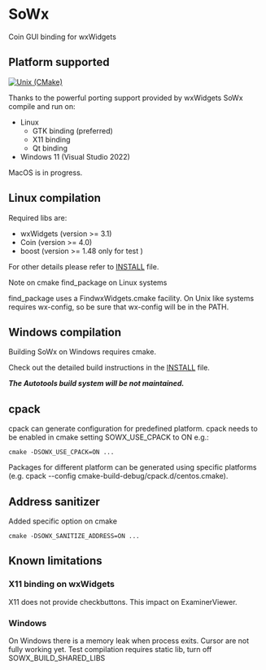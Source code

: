 # SoWx
Coin GUI binding for wxWidgets

## Platform supported

[![Unix (CMake)](https://github.com/coin3d/sowx/actions/workflows/cmake.yml/badge.svg)](https://github.com/coin3d/sowx/actions/workflows/cmake.yml)


Thanks to the powerful porting support provided by wxWidgets SoWx compile and run on:

 - Linux
   - GTK binding (preferred)
   - X11 binding
   - Qt binding
 - Windows 11 (Visual Studio 2022)

MacOS is in progress.

## Linux compilation

Required libs are:

 - wxWidgets (version >= 3.1)
 - Coin (version >= 4.0)
 - boost (version >= 1.48 only for test )

For other details please refer to [INSTALL](./INSTALL) file.


Note on cmake find_package on Linux systems

find_package uses a FindwxWidgets.cmake facility.
On Unix like systems requires wx-config, so be sure that wx-config will be in the PATH.


## Windows compilation

Building SoWx on Windows requires cmake.

Check out the detailed build instructions in the [INSTALL](./INSTALL) file.

***The Autotools build system will be not maintained.***

## cpack 

cpack can generate configuration for predefined platform.
cpack needs to be enabled in cmake setting SOWX_USE_CPACK to ON
e.g.:

    cmake -DSOWX_USE_CPACK=ON ...

Packages for different platform can be generated using specific platforms 
(e.g. cpack --config cmake-build-debug/cpack.d/centos.cmake).


## Address sanitizer
Added specific option on cmake
    
    cmake -DSOWX_SANITIZE_ADDRESS=ON ...

## Known limitations

### X11 binding on wxWidgets
    
X11 does not provide checkbuttons. This impact on ExaminerViewer.

### Windows 

On Windows there is a memory leak when process exits.
Cursor are not fully working yet.
Test compilation requires static lib, turn off SOWX_BUILD_SHARED_LIBS

